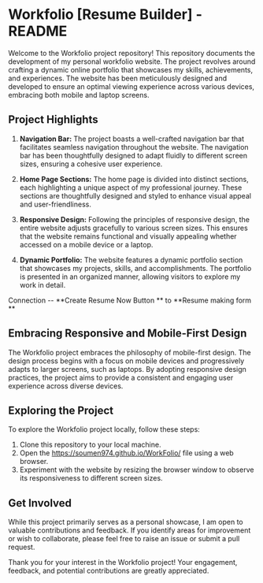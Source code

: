 # Workfolio [Resume Builder] - README

Welcome to the Workfolio project repository! This repository documents the development of my personal workfolio website. The project revolves around crafting a dynamic online portfolio that showcases my skills, achievements, and experiences. The website has been meticulously designed and developed to ensure an optimal viewing experience across various devices, embracing both mobile and laptop screens.

## Project Highlights

1. **Navigation Bar:** The project boasts a well-crafted navigation bar that facilitates seamless navigation throughout the website. The navigation bar has been thoughtfully designed to adapt fluidly to different screen sizes, ensuring a cohesive user experience.

2. **Home Page Sections:** The home page is divided into distinct sections, each highlighting a unique aspect of my professional journey. These sections are thoughtfully designed and styled to enhance visual appeal and user-friendliness.

3. **Responsive Design:** Following the principles of responsive design, the entire website adjusts gracefully to various screen sizes. This ensures that the website remains functional and visually appealing whether accessed on a mobile device or a laptop.

4. **Dynamic Portfolio:** The website features a dynamic portfolio section that showcases my projects, skills, and accomplishments. The portfolio is presented in an organized manner, allowing visitors to explore my work in detail.

Connection --
**Create Resume Now Button ** to **Resume making form **

## Embracing Responsive and Mobile-First Design

The Workfolio project embraces the philosophy of mobile-first design. The design process begins with a focus on mobile devices and progressively adapts to larger screens, such as laptops. By adopting responsive design practices, the project aims to provide a consistent and engaging user experience across diverse devices.

## Exploring the Project

To explore the Workfolio project locally, follow these steps:

1. Clone this repository to your local machine.
2. Open the https://soumen974.github.io/WorkFolio/  file using a web browser.
3. Experiment with the website by resizing the browser window to observe its responsiveness to different screen sizes.

## Get Involved

While this project primarily serves as a personal showcase, I am open to valuable contributions and feedback. If you identify areas for improvement or wish to collaborate, please feel free to raise an issue or submit a pull request.



Thank you for your interest in the Workfolio project! Your engagement, feedback, and potential contributions are greatly appreciated.
